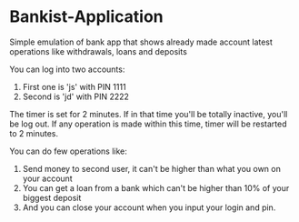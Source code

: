 # Bankist-Application
Simple emulation of bank app that shows already made account latest operations like withdrawals, loans and deposits

You can log into two accounts:
1. First one is 'js' with PIN 1111
2. Second is 'jd' with PIN 2222

The timer is set for 2 minutes. If in that time you'll be totally inactive, you'll be log out. If any operation is made within this time, timer will be restarted to 2 minutes.

You can do few operations like:
1. Send money to second user, it can't be higher than what you own on your account
2. You can get a loan from a bank which can't be higher than 10% of your biggest deposit
3. And you can close your account when you input your login and pin. 
